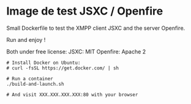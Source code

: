 # Image de test JSXC / Openfire

Small Dockerfile to test the XMPP client JSXC and the server Openfire.

Run and enjoy !

Both under free license:
    JSXC: MIT
    Openfire: Apache 2

```
# Install Docker on Ubuntu:
# curl -fsSL https://get.docker.com/ | sh

# Run a container
./build-and-launch.sh

# And visit XXX.XXX.XXX.XXX:80 with your browser

```
